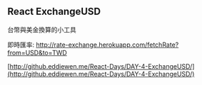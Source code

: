 ## React ExchangeUSD

台幣與美金換算的小工具

即時匯率: http://rate-exchange.herokuapp.com/fetchRate?from=USD&to=TWD

[http://github.eddiewen.me/React-Days/DAY-4-ExchangeUSD/](http://github.eddiewen.me/React-Days/DAY-4-ExchangeUSD/)
